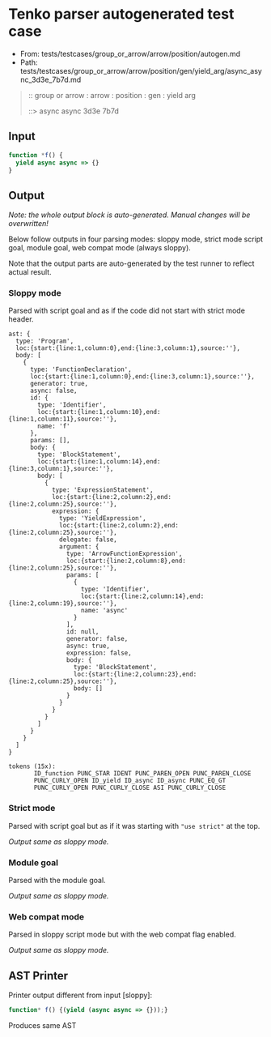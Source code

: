 # Tenko parser autogenerated test case

- From: tests/testcases/group_or_arrow/arrow/position/autogen.md
- Path: tests/testcases/group_or_arrow/arrow/position/gen/yield_arg/async_async_3d3e_7b7d.md

> :: group or arrow : arrow : position : gen : yield arg
>
> ::> async async 3d3e 7b7d

## Input


`````js
function *f() {
  yield async async => {}
}
`````

## Output

_Note: the whole output block is auto-generated. Manual changes will be overwritten!_

Below follow outputs in four parsing modes: sloppy mode, strict mode script goal, module goal, web compat mode (always sloppy).

Note that the output parts are auto-generated by the test runner to reflect actual result.

### Sloppy mode

Parsed with script goal and as if the code did not start with strict mode header.

`````
ast: {
  type: 'Program',
  loc:{start:{line:1,column:0},end:{line:3,column:1},source:''},
  body: [
    {
      type: 'FunctionDeclaration',
      loc:{start:{line:1,column:0},end:{line:3,column:1},source:''},
      generator: true,
      async: false,
      id: {
        type: 'Identifier',
        loc:{start:{line:1,column:10},end:{line:1,column:11},source:''},
        name: 'f'
      },
      params: [],
      body: {
        type: 'BlockStatement',
        loc:{start:{line:1,column:14},end:{line:3,column:1},source:''},
        body: [
          {
            type: 'ExpressionStatement',
            loc:{start:{line:2,column:2},end:{line:2,column:25},source:''},
            expression: {
              type: 'YieldExpression',
              loc:{start:{line:2,column:2},end:{line:2,column:25},source:''},
              delegate: false,
              argument: {
                type: 'ArrowFunctionExpression',
                loc:{start:{line:2,column:8},end:{line:2,column:25},source:''},
                params: [
                  {
                    type: 'Identifier',
                    loc:{start:{line:2,column:14},end:{line:2,column:19},source:''},
                    name: 'async'
                  }
                ],
                id: null,
                generator: false,
                async: true,
                expression: false,
                body: {
                  type: 'BlockStatement',
                  loc:{start:{line:2,column:23},end:{line:2,column:25},source:''},
                  body: []
                }
              }
            }
          }
        ]
      }
    }
  ]
}

tokens (15x):
       ID_function PUNC_STAR IDENT PUNC_PAREN_OPEN PUNC_PAREN_CLOSE
       PUNC_CURLY_OPEN ID_yield ID_async ID_async PUNC_EQ_GT
       PUNC_CURLY_OPEN PUNC_CURLY_CLOSE ASI PUNC_CURLY_CLOSE
`````

### Strict mode

Parsed with script goal but as if it was starting with `"use strict"` at the top.

_Output same as sloppy mode._

### Module goal

Parsed with the module goal.

_Output same as sloppy mode._

### Web compat mode

Parsed in sloppy script mode but with the web compat flag enabled.

_Output same as sloppy mode._

## AST Printer

Printer output different from input [sloppy]:

````js
function* f() {(yield (async async => {}));}
````

Produces same AST
